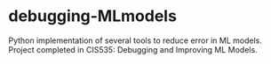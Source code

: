 # debugging-MLmodels
Python implementation of several tools to reduce error in ML models.
Project completed in CIS535: Debugging and Improving ML Models.
